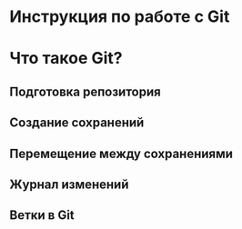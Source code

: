# Инструкция по работе с Git

# Что такое Git?

## Подготовка репозитория

## Создание сохранений

## Перемещение между сохранениями

## Журнал изменений

## Ветки в Git